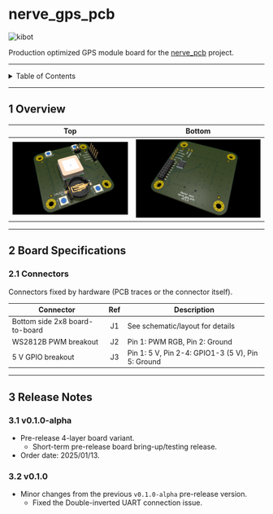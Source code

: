 # nerve_gps_pcb

![kibot](https://github.com/danielljeon/nerve_gps_pcb/actions/workflows/kibot.yaml/badge.svg)

Production optimized GPS module board for
the [nerve_pcb](https://github.com/danielljeon/nerve_pcb) project.

---

<details markdown="1">
  <summary>Table of Contents</summary>

<!-- TOC -->
* [nerve_gps_pcb](#nerve_gps_pcb)
  * [1 Overview](#1-overview)
  * [2 Board Specifications](#2-board-specifications)
    * [2.1 Connectors](#21-connectors)
  * [3 Release Notes](#3-release-notes)
    * [3.1 v0.1.0-alpha](#31-v010-alpha)
    * [3.2 v0.1.0](#32-v010)
<!-- TOC -->

</details>

---

## 1 Overview

|                         Top                          |                           Bottom                           |
|:----------------------------------------------------:|:----------------------------------------------------------:|
| ![nerve_gps_pcb-top.png](docs/nerve_gps_pcb-top.png) | ![nerve_gps_pcb-bottom.png](docs/nerve_gps_pcb-bottom.png) |

---

## 2 Board Specifications

### 2.1 Connectors

Connectors fixed by hardware (PCB traces or the connector itself).

| Connector                      | Ref | Description                                       |
|--------------------------------|:---:|---------------------------------------------------|
| Bottom side 2x8 board-to-board | J1  | See schematic/layout for details                  |
| WS2812B PWM breakout           | J2  | Pin 1: PWM RGB, Pin 2: Ground                     |
| 5 V GPIO breakout              | J3  | Pin 1: 5 V, Pin 2-4: GPIO1-3 (5 V), Pin 5: Ground |

---

## 3 Release Notes

### 3.1 v0.1.0-alpha

- Pre-release 4-layer board variant.
    - Short-term pre-release board bring-up/testing release.
- Order date: 2025/01/13.

### 3.2 v0.1.0

- Minor changes from the previous `v0.1.0-alpha` pre-release version.
    - Fixed the Double-inverted UART connection issue.
